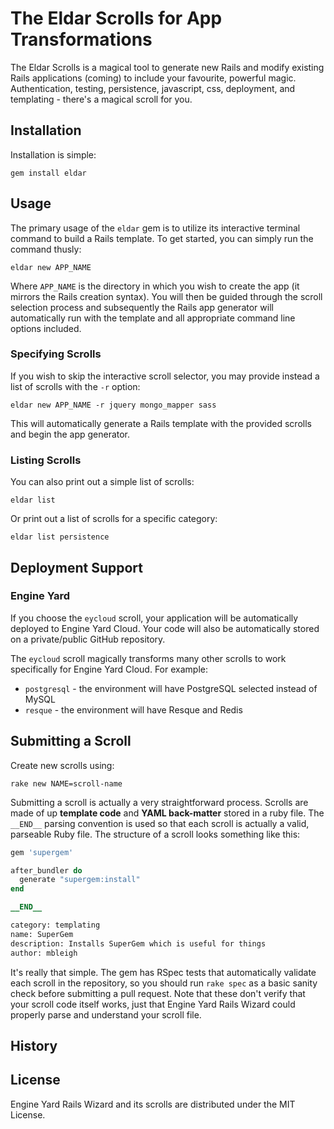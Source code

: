 # The Eldar Scrolls for App Transformations

The Eldar Scrolls is a magical tool to generate new Rails and modify existing Rails applications (coming) to include your favourite, powerful magic. Authentication, testing, persistence, javascript, css, deployment, and templating - there's a magical scroll for you.

## Installation

Installation is simple:

    gem install eldar

## Usage

The primary usage of the `eldar` gem is to utilize its interactive terminal command to build a Rails template. To get started, you can simply run the command thusly:

    eldar new APP_NAME

Where `APP_NAME` is the directory in which you wish to create the app (it mirrors the Rails creation syntax). You will then be guided through the scroll selection process and subsequently the Rails app generator will automatically run with the template and all appropriate command line options included.

### Specifying Scrolls

If you wish to skip the interactive scroll selector, you may provide instead a list of scrolls with the `-r` option:

    eldar new APP_NAME -r jquery mongo_mapper sass

This will automatically generate a Rails template with the provided scrolls and begin the app generator.

### Listing Scrolls

You can also print out a simple list of scrolls:

    eldar list

Or print out a list of scrolls for a specific category:

    eldar list persistence

## Deployment Support

### Engine Yard

If you choose the `eycloud` scroll, your application will be automatically deployed to Engine Yard Cloud. Your code will also be automatically stored on a private/public GitHub repository.

The `eycloud` scroll magically transforms many other scrolls to work specifically for Engine Yard Cloud. For example:

* `postgresql` - the environment will have PostgreSQL selected instead of MySQL
* `resque` - the environment will have Resque and Redis

## Submitting a Scroll

Create new scrolls using:

    rake new NAME=scroll-name

Submitting a scroll is actually a very straightforward process. Scrolls are made of up **template code** and **YAML back-matter** stored in a ruby file. The `__END__` parsing convention is used so that each scroll is actually a valid, parseable Ruby file. The structure of a scroll looks something like this:

```ruby
gem 'supergem'

after_bundler do
  generate "supergem:install"
end

__END__

category: templating
name: SuperGem
description: Installs SuperGem which is useful for things
author: mbleigh
```

It's really that simple. The gem has RSpec tests that automatically validate each scroll in the repository, so you should run `rake spec` as a basic sanity check before submitting a pull request. Note that these don't verify that your scroll code itself works, just that Engine Yard Rails Wizard could properly parse and understand your scroll file.

## History

## License

Engine Yard Rails Wizard and its scrolls are distributed under the MIT License.

[1]:http://railswizard.engineyard.com/
[2]:https://github.com/engineyard/eldar/tree/master/scrolls
[3]:https://github.com/engineyard/eldar.web
[4]:https://github.com/intridea/eldar
